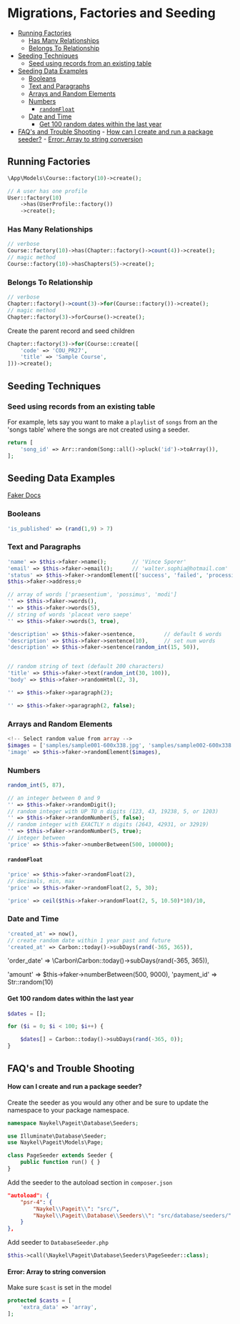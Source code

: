 # Migrations, Factories and Seeding

<!-- TOC -->

- [Running Factories](#running-factories)
    - [Has Many Relationships](#has-many-relationships)
    - [Belongs To Relationship](#belongs-to-relationship)
- [Seeding Techniques](#seeding-techniques)
    - [Seed using records from an existing table](#seed-using-records-from-an-existing-table)
- [Seeding Data Examples](#seeding-data-examples)
    - [Booleans](#booleans)
    - [Text and Paragraphs](#text-and-paragraphs)
    - [Arrays and Random Elements](#arrays-and-random-elements)
    - [Numbers](#numbers)
        - [`randomFloat`](#randomfloat)
    - [Date and Time](#date-and-time)
        - [Get 100 random dates within the last year](#get-100-random-dates-within-the-last-year)
- [FAQ's and Trouble Shooting](#faqs-and-trouble-shooting)
        - [How can I create and run a package seeder?](#how-can-i-create-and-run-a-package-seeder)
        - [Error: Array to string conversion](#error-array-to-string-conversion)

<!-- /TOC -->

<a id="markdown-running-factories" name="running-factories"></a>

## Running Factories

```php
\App\Models\Course::factory(10)->create();
```

```php
// A user has one profile
User::factory(10)
    ->has(UserProfile::factory())
    ->create();
```

<a id="markdown-has-many-relationships" name="has-many-relationships"></a>

### Has Many Relationships

```php
// verbose
Course::factory(10)->has(Chapter::factory()->count(4))->create();
// magic method
Course::factory(10)->hasChapters(5)->create();
```
<a id="markdown-belongs-to-relationship" name="belongs-to-relationship"></a>

### Belongs To Relationship

```php
// verbose
Chapter::factory()->count(3)->for(Course::factory())->create();
// magic method
Chapter::factory(3)->forCourse()->create();

```


Create the parent record and seed children

```php
Chapter::factory(3)->for(Course::create([
    'code' => 'COU_PR27',
    'title' => 'Sample Course',
]))->create();
```

<a id="markdown-seeding-techniques" name="seeding-techniques"></a>

## Seeding Techniques

<a id="markdown-seed-using-records-from-an-existing-table" name="seed-using-records-from-an-existing-table"></a>

### Seed using records from an existing table

For example, lets say you want to make a `playlist` of `songs` from an the 'songs table' where the
songs are not created using a seeder.


```php
return [
    'song_id' => Arr::random(Song::all()->pluck('id')->toArray()),
];
```



<a id="markdown-seeding-data-examples" name="seeding-data-examples"></a>

## Seeding Data Examples

[Faker Docs](https://fakerphp.github.io/)

<a id="markdown-booleans" name="booleans"></a>

### Booleans

```php
'is_published' => (rand(1,9) > 7)
```

<a id="markdown-text-and-paragraphs" name="text-and-paragraphs"></a>

### Text and Paragraphs

```php
'name' => $this->faker->name();        // 'Vince Sporer'
'email' => $this->faker->email();      // 'walter.sophia@hotmail.com'
'status' => $this->faker->randomElement(['success', 'failed', 'processing']),
$this->faker->address;☺

// array of words ['praesentium', 'possimus', 'modi']
'' => $this->faker->words(),
'' => $this->faker->words(5),
// string of words 'placeat vero saepe'
'' => $this->faker->words(3, true),

'description' => $this->faker->sentence,         // default 6 words
'description' => $this->faker->sentence(10),     // set num words
'description' => $this->faker->sentence(random_int(15, 50)),


// random string of text (default 200 characters)
'title' => $this->faker->text(random_int(30, 100)),
'body' => $this->faker->randomHtml(2, 3),

'' => $this->faker->paragraph(2);

'' => $this->faker->paragraph(2, false);


```

<a id="markdown-arrays-and-random-elements" name="arrays-and-random-elements"></a>

### Arrays and Random Elements

```php
<!-- Select random value from array -->
$images = ['samples/sample001-600x338.jpg', 'samples/sample002-600x338.jpg', 'samples/sample003-600x338.jpg'];
'image' => $this->faker->randomElement($images),
```

<a id="markdown-numbers" name="numbers"></a>

### Numbers

```php
random_int(5, 87),

// an integer between 0 and 9
'' => $this->faker->randomDigit();
// random integer with UP TO n digits (123, 43, 19238, 5, or 1203)
'' => $this->faker->randomNumber(5, false);
// random integer with EXACTLY n digits (2643, 42931, or 32919)
'' => $this->faker->randomNumber(5, true);
// integer between
'price' => $this->faker->numberBetween(500, 100000);

```
<a id="markdown-randomfloat" name="randomfloat"></a>

#### `randomFloat`

```php
'price' => $this->faker->randomFloat(2),
// decimals, min, max
'price' => $this->faker->randomFloat(2, 5, 30);

'price' => ceil($this->faker->randomFloat(2, 5, 10.50)*10)/10,

```

<a id="markdown-date-and-time" name="date-and-time"></a>

### Date and Time

```php
'created_at' => now(),
// create random date within 1 year past and future
'created_at' => Carbon::today()->subDays(rand(-365, 365)),
```

'order_date' => \Carbon\Carbon::today()->subDays(rand(-365, 365)),

'amount' => $this->faker->numberBetween(500, 9000),
'payment_id' => Str::random(10)


<a id="markdown-get-100-random-dates-within-the-last-year" name="get-100-random-dates-within-the-last-year"></a>

#### Get 100 random dates within the last year

```php
$dates = [];

for ($i = 0; $i < 100; $i++) {

    $dates[] = Carbon::today()->subDays(rand(-365, 0));
}
```

<a id="markdown-faqs-and-trouble-shooting" name="faqs-and-trouble-shooting"></a>

## FAQ's and Trouble Shooting

<a id="markdown-how-can-i-create-and-run-a-package-seeder" name="how-can-i-create-and-run-a-package-seeder"></a>

#### How can I create and run a package seeder?

Create the seeder as you would any other and be sure to update the namespace to your package namespace.

```php
namespace Naykel\Pageit\Database\Seeders;

use Illuminate\Database\Seeder;
use Naykel\Pageit\Models\Page;

class PageSeeder extends Seeder {
    public function run() { }
}
```

Add the seeder to the autoload section in `composer.json`

``` json
"autoload": {
    "psr-4": {
        "Naykel\\Pageit\\": "src/",
        "Naykel\\Pageit\\Database\\Seeders\\": "src/database/seeders/"
    }
},
```

Add seeder to `DatabaseSeeder.php`

```php
$this->call(\Naykel\Pageit\Database\Seeders\PageSeeder::class);
```

<a id="markdown-error-array-to-string-conversion" name="error-array-to-string-conversion"></a>

#### Error: Array to string conversion

Make sure `$cast` is set in the model

```php
protected $casts = [
    'extra_data' => 'array',
];
```
